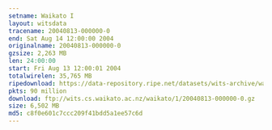 ```yaml
---
setname: Waikato I
layout: witsdata
tracename: 20040813-000000-0
end: Sat Aug 14 12:00:00 2004
originalname: 20040813-000000-0
gzsize: 2,263 MB
len: 24:00:00
start: Fri Aug 13 12:00:01 2004
totalwirelen: 35,765 MB
ripedownload: https://data-repository.ripe.net/datasets/wits-archive/waikato/1/20040813-000000-0.gz
pkts: 90 million
download: ftp://wits.cs.waikato.ac.nz/waikato/1/20040813-000000-0.gz
size: 6,502 MB
md5: c8f0e601c7ccc209f41bdd5a1ee57c6d
---
```

